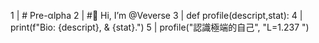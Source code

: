 1 | # Pre-αlpha
2 | #👋 Hi, I’m @Veverse
3 | def profile(descript,stat):
4 | print(f"Bio: {descript}, & {stat}.")
5 | profile("認識極端的自己", "L=1.237 ")
<!---
Veverse/Veverse is a ✨ special ✨ repository because its `README.md` (this file) appears on your GitHub profile.
You can click the Preview link to take a look at your changes.
--->
